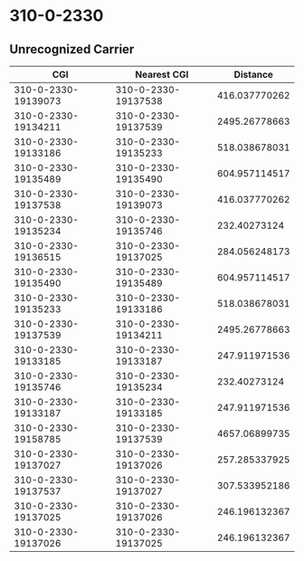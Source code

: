 # 310-0-2330
## Unrecognized Carrier


| CGI | Nearest CGI | Distance |
|-----|-------------|----------|
| 310-0-2330-19139073 | 310-0-2330-19137538 | 416.037770262 |
| 310-0-2330-19134211 | 310-0-2330-19137539 | 2495.26778663 |
| 310-0-2330-19133186 | 310-0-2330-19135233 | 518.038678031 |
| 310-0-2330-19135489 | 310-0-2330-19135490 | 604.957114517 |
| 310-0-2330-19137538 | 310-0-2330-19139073 | 416.037770262 |
| 310-0-2330-19135234 | 310-0-2330-19135746 | 232.40273124 |
| 310-0-2330-19136515 | 310-0-2330-19137025 | 284.056248173 |
| 310-0-2330-19135490 | 310-0-2330-19135489 | 604.957114517 |
| 310-0-2330-19135233 | 310-0-2330-19133186 | 518.038678031 |
| 310-0-2330-19137539 | 310-0-2330-19134211 | 2495.26778663 |
| 310-0-2330-19133185 | 310-0-2330-19133187 | 247.911971536 |
| 310-0-2330-19135746 | 310-0-2330-19135234 | 232.40273124 |
| 310-0-2330-19133187 | 310-0-2330-19133185 | 247.911971536 |
| 310-0-2330-19158785 | 310-0-2330-19137539 | 4657.06899735 |
| 310-0-2330-19137027 | 310-0-2330-19137026 | 257.285337925 |
| 310-0-2330-19137537 | 310-0-2330-19137027 | 307.533952186 |
| 310-0-2330-19137025 | 310-0-2330-19137026 | 246.196132367 |
| 310-0-2330-19137026 | 310-0-2330-19137025 | 246.196132367 |

